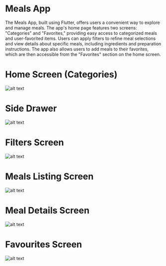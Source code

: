 # Meals App

The Meals App, built using Flutter, offers users a convenient way to explore and manage meals. The app's home page features two screens: "Categories" and "Favorites," providing easy access to categorized meals and user-favorited items. Users can apply filters to refine meal selections and view details about specific meals, including ingredients and preparation instructions. The app also allows users to add meals to their favorites, which are then accessible from the "Favorites" section on the home screen.

# Home Screen (Categories)

![alt text](https://github.com/Ramkumar9944/Meals-App/blob/main/Home%20Screen%20(Categories).png)

# Side Drawer

![alt text](https://github.com/Ramkumar9944/Meals-App/blob/main/Side%20Drawer.png)

# Filters Screen

![alt text](https://github.com/Ramkumar9944/Meals-App/blob/main/Filters%20Screen.png)

# Meals Listing Screen

![alt text](https://github.com/Ramkumar9944/Meals-App/blob/main/Meals%20Listing%20Screen.png)

# Meal Details Screen

![alt text](https://github.com/Ramkumar9944/Meals-App/blob/main/Meal%20Details%20Screen.png)

# Favourites Screen

![alt text](https://github.com/Ramkumar9944/Meals-App/blob/main/Favourites%20Screen.png)
